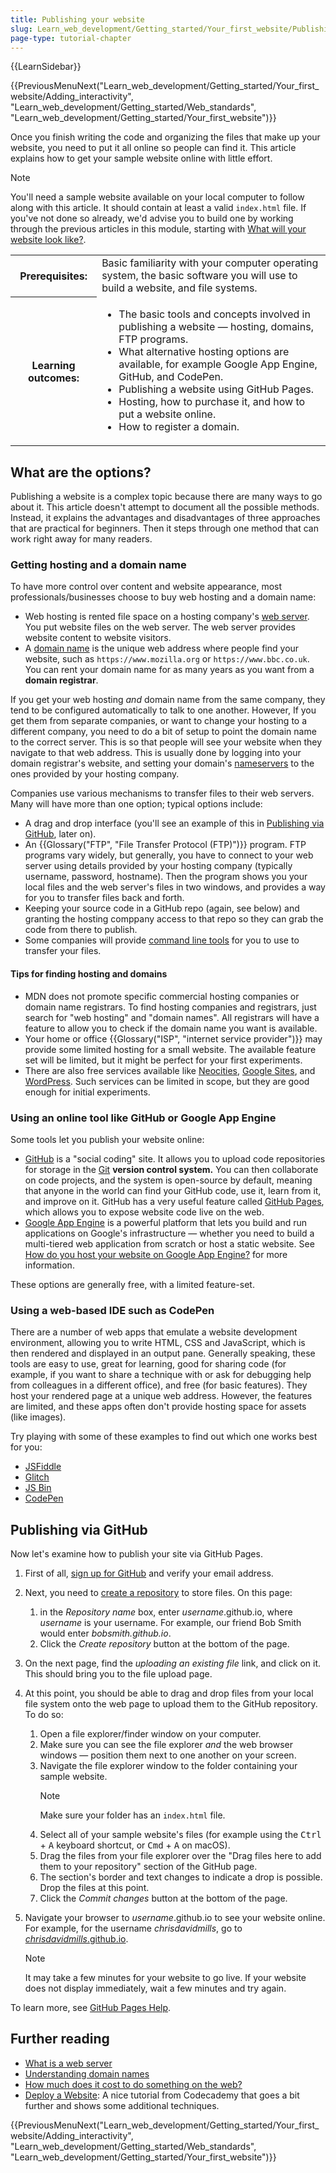 ```yaml
---
title: Publishing your website
slug: Learn_web_development/Getting_started/Your_first_website/Publishing_your_website
page-type: tutorial-chapter
---
```


{{LearnSidebar}}

{{PreviousMenuNext("Learn_web_development/Getting_started/Your_first_website/Adding_interactivity", "Learn_web_development/Getting_started/Web_standards", "Learn_web_development/Getting_started/Your_first_website")}}

Once you finish writing the code and organizing the files that make up your website, you need to put it all online so people can find it. This article explains how to get your sample website online with little effort.

> [!NOTE]
> You'll need a sample website available on your local computer to follow along with this article. It should contain at least a valid `index.html` file. If you've not done so already, we'd advise you to build one by working through the previous articles in this module, starting with [What will your website look like?](/en-US/docs/Learn_web_development/Getting_started/Your_first_website/What_will_your_website_look_like).

<table>
  <tbody>
    <tr>
      <th scope="row">Prerequisites:</th>
      <td>
        Basic familiarity with your computer operating system, the basic software you will use to build a website, and file systems.
      </td>
    </tr>
    <tr>
      <th scope="row">Learning outcomes:</th>
      <td>
        <ul>
          <li>The basic tools and concepts involved in publishing a website — hosting, domains, FTP programs.</li>
          <li>What alternative hosting options are available, for example Google App Engine, GitHub, and CodePen.</li>
          <li>Publishing a website using GitHub Pages.</li>
          <li>Hosting, how to purchase it, and how to put a website online.</li>
          <li>How to register a domain.</li>
        </ul>
      </td>
    </tr>
  </tbody>
</table>

## What are the options?

Publishing a website is a complex topic because there are many ways to go about it. This article doesn't attempt to document all the possible methods. Instead, it explains the advantages and disadvantages of three approaches that are practical for beginners. Then it steps through one method that can work right away for many readers.

### Getting hosting and a domain name

To have more control over content and website appearance, most professionals/businesses choose to buy web hosting and a domain name:

- Web hosting is rented file space on a hosting company's [web server](/en-US/docs/Learn_web_development/Howto/Web_mechanics/What_is_a_web_server). You put website files on the web server. The web server provides website content to website visitors.
- A [domain name](/en-US/docs/Learn_web_development/Howto/Web_mechanics/What_is_a_domain_name) is the unique web address where people find your website, such as `https://www.mozilla.org` or `https://www.bbc.co.uk`. You can rent your domain name for as many years as you want from a **domain registrar**.

If you get your web hosting _and_ domain name from the same company, they tend to be configured automatically to talk to one another. However, If you get them from separate companies, or want to change your hosting to a different company, you need to do a bit of setup to point the domain name to the correct server. This is so that people will see your website when they navigate to that web address. This is usually done by logging into your domain registrar's website, and setting your domain's [nameservers](https://kinsta.com/knowledgebase/what-is-a-nameserver/) to the ones provided by your hosting company.

Companies use various mechanisms to transfer files to their web servers. Many will have more than one option; typical options include:

- A drag and drop interface (you'll see an example of this in [Publishing via GitHub](#publishing_via_github), later on).
- An {{Glossary("FTP", "File Transfer Protocol (FTP)")}} program. FTP programs vary widely, but generally, you have to connect to your web server using details provided by your hosting company (typically username, password, hostname). Then the program shows you your local files and the web server's files in two windows, and provides a way for you to transfer files back and forth.
- Keeping your source code in a GitHub repo (again, see below) and granting the hosting comppany access to that repo so they can grab the code from there to publish.
- Some companies will provide [command line tools](/en-US/docs/Learn_web_development/Getting_started/Environment_setup/Command_line) for you to use to transfer your files.

#### Tips for finding hosting and domains

- MDN does not promote specific commercial hosting companies or domain name registrars. To find hosting companies and registrars, just search for "web hosting" and "domain names". All registrars will have a feature to allow you to check if the domain name you want is available.
- Your home or office {{Glossary("ISP", "internet service provider")}} may provide some limited hosting for a small website. The available feature set will be limited, but it might be perfect for your first experiments.
- There are also free services available like [Neocities](https://neocities.org/), [Google Sites](https://sites.google.com/), and [WordPress](https://wordpress.com/). Such services can be limited in scope, but they are good enough for initial experiments.

### Using an online tool like GitHub or Google App Engine

Some tools let you publish your website online:

- [GitHub](https://github.com/) is a "social coding" site. It allows you to upload code repositories for storage in the [Git](https://git-scm.com/) **version control system.** You can then collaborate on code projects, and the system is open-source by default, meaning that anyone in the world can find your GitHub code, use it, learn from it, and improve on it. GitHub has a very useful feature called [GitHub Pages](https://pages.github.com/), which allows you to expose website code live on the web.
- [Google App Engine](https://cloud.google.com/appengine/) is a powerful platform that lets you build and run applications on Google's infrastructure — whether you need to build a multi-tiered web application from scratch or host a static website. See [How do you host your website on Google App Engine?](/en-US/docs/Learn_web_development/Howto/Tools_and_setup/How_do_you_host_your_website_on_Google_App_Engine) for more information.

These options are generally free, with a limited feature-set.

### Using a web-based IDE such as CodePen

There are a number of web apps that emulate a website development environment, allowing you to write HTML, CSS and JavaScript, which is then rendered and displayed in an output pane. Generally speaking, these tools are easy to use, great for learning, good for sharing code (for example, if you want to share a technique with or ask for debugging help from colleagues in a different office), and free (for basic features). They host your rendered page at a unique web address. However, the features are limited, and these apps often don't provide hosting space for assets (like images).

Try playing with some of these examples to find out which one works best for you:

- [JSFiddle](https://jsfiddle.net/)
- [Glitch](https://glitch.com/)
- [JS Bin](https://jsbin.com/)
- [CodePen](https://codepen.io/)

## Publishing via GitHub

Now let's examine how to publish your site via GitHub Pages.

1. First of all, [sign up for GitHub](https://github.com/) and verify your email address.
2. Next, you need to [create a repository](https://github.com/new) to store files. On this page:
   1. in the _Repository name_ box, enter _username_.github.io, where _username_ is your username. For example, our friend Bob Smith would enter _bobsmith.github.io_.
   2. Click the _Create repository_ button at the bottom of the page.
3. On the next page, find the _uploading an existing file_ link, and click on it. This should bring you to the file upload page.
4. At this point, you should be able to drag and drop files from your local file system onto the web page to upload them to the GitHub repository. To do so:
   1. Open a file explorer/finder window on your computer.
   2. Make sure you can see the file explorer _and_ the web browser windows — position them next to one another on your screen.
   3. Navigate the file explorer window to the folder containing your sample website.
      > [!NOTE]
      > Make sure your folder has an `index.html` file.
   4. Select all of your sample website's files (for example using the <kbd>Ctrl</kbd> + <kbd>A</kbd> keyboard shortcut, or <kbd>Cmd</kbd> + <kbd>A</kbd> on macOS).
   5. Drag the files from your file explorer over the "Drag files here to add them to your repository" section of the GitHub page.
   6. The section's border and text changes to indicate a drop is possible. Drop the files at this point.
   7. Click the _Commit changes_ button at the bottom of the page.
5. Navigate your browser to _username_.github.io to see your website online. For example, for the username _chrisdavidmills_, go to [_chrisdavidmills_.github.io](https://chrisdavidmills.github.io/).

   > [!NOTE]
   > It may take a few minutes for your website to go live. If your website does not display immediately, wait a few minutes and try again.

To learn more, see [GitHub Pages Help](https://docs.github.com/en/pages/getting-started-with-github-pages).

## Further reading

- [What is a web server](/en-US/docs/Learn_web_development/Howto/Web_mechanics/What_is_a_web_server)
- [Understanding domain names](/en-US/docs/Learn_web_development/Howto/Web_mechanics/What_is_a_domain_name)
- [How much does it cost to do something on the web?](/en-US/docs/Learn_web_development/Howto/Tools_and_setup/How_much_does_it_cost)
- [Deploy a Website](https://www.codecademy.com/learn/deploy-a-website): A nice tutorial from Codecademy that goes a bit further and shows some additional techniques.

{{PreviousMenuNext("Learn_web_development/Getting_started/Your_first_website/Adding_interactivity", "Learn_web_development/Getting_started/Web_standards", "Learn_web_development/Getting_started/Your_first_website")}}
